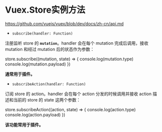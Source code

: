 
Vuex.Store实例方法
=====

https://github.com/vuejs/vuex/blob/dev/docs/zh-cn/api.md

- `subscribe(handler: Function)`

注册监听 store 的 **`mutation`**。handler 会在每个 mutation 完成后调用，接收 mutation 和经过 mutation 后的状态作为参数：

store.subscribe((mutation, state) => {
  console.log(mutation.type)
  console.log(mutation.payload)
})

**通常用于插件。**

- `subscribeAction(handler: Function)`

订阅 store 的 action。handler 会在每个 action 分发的时候调用并接收 action 描述和当前的 store 的 state 这两个参数：

store.subscribeAction((action, state) => {
  console.log(action.type)
  console.log(action.payload)
})

**该功能常用于插件。**
